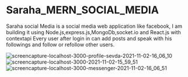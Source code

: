 # Saraha_MERN_SOCIAL_MEDIA
Saraha social Media is a social media web application like facebook, I am building it using Node.js,express.js,MongoDb,socket.io and React.js with contextapi
Every user after login in can add posts and speak with his followings and follow or refollow other users. 

![screencapture-localhost-3000-profile-sevda-2021-11-02-16_06_10](https://user-images.githubusercontent.com/64332249/139852682-d4da6fe0-93cc-4ead-9b06-dff3faa33bba.png)
![screencapture-localhost-3000-2021-11-02-15_59_51](https://user-images.githubusercontent.com/64332249/139852723-41f6bf0c-2064-4fde-8391-8bbc9cf4cac3.png)
![screencapture-localhost-3000-messenger-2021-11-02-16_06_51](https://user-images.githubusercontent.com/64332249/139852791-bf18be75-fda6-4acf-b84d-9b859f0d31fa.png)

